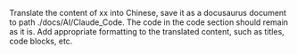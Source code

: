 Translate the content of xx into Chinese, save it as a docusaurus document to path ./docs/AI/Claude_Code. The code in the code section should remain as it is. Add appropriate formatting to the translated content, such as titles, code blocks, etc.

